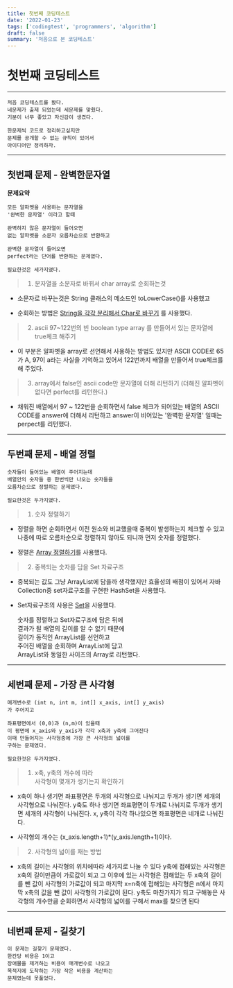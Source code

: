 ```yaml
---
title: 첫번째 코딩테스트
date: '2022-01-23'
tags: ['codingtest', 'programmers', 'algorithm']
draft: false
summary: '처음으로 본 코딩테스트'
---
```


# **첫번째 코딩테스트**

---

    처음 코딩테스트를 봤다.
    네문제가 출제 되었는데 세문제를 맞췄다.
    기분이 너무 좋았고 자신감이 생겼다.

    한문제씩 코드로 정리하고싶지만
    문제를 공개할 수 없는 규칙이 있어서
    아이디어만 정리하자.

---

## 첫번째 문제 - 완벽한문자열

**문제요약**

    모든 알파벳을 사용하는 문자열을
    '완벽한 문자열' 이라고 할때

    완벽하지 않은 문자열이 들어오면
    없는 알파벳을 소문자 오름차순으로 반환하고

    완벽한 문자열이 들어오면
    perfect라는 단어를 반환하는 문제였다.

    필요한것은 세가지였다.

> 1.  문자열을 소문자로 바뀌서 char array로 순회하는것

- 소문자로 바꾸는것은 String 클래스의 메소드인
  toLowerCase()를 사용했고

- 순회하는 방법은 [String을 각각 분리해서 Char로 바꾸기](https://github.com/abhidhamma-java/TIL/blob/main/algorithm/유형/문자열/String을_각각_분리해서_Char로_바꾸기.md) 를 사용했다.

> 2.  ascii 97~122번의 빈 boolean type array 를 만들어서
>     있는 문자열에 true체크 해주기

- 이 부분은 알파벳을 array로 선언해서 사용하는 방법도 있지만 ASCII CODE로 65가 A, 97이 a라는 사실을 기억하고 있어서 122번까지 배열을 만들어서 true체크를 해 주었다.

> 3.  array에서 false인 ascii code만 문자열에 더해 리턴하기
>     (더해진 알파벳이 없다면 perfect를 리턴한다.)

- 채워진 배열에서 97 ~ 122번을 순회하면서 false 체크가 되어있는 배열의 ASCII CODE를 answer에 더해서 리턴하고 answer이 비어있는 '완벽한 문자열' 일때는 perpect를 리턴했다.

---

## 두번째 문제 - 배열 정렬

    숫자들이 들어있는 배열이 주어지는데
    배열안의 숫자들 중 한번씩만 나오는 숫자들을
    오름차순으로 정렬하는 문제였다.

    필요한것은 두가지였다.

> 1.  숫자 정렬하기

- 정렬을 하면 순회하면서 이전 원소와 비교했을때 중복이 발생하는지 체크할 수 있고 나중에 따로 오름차순으로 정렬하지 않아도 되니까 먼저 숫자를 정렬했다.

- 정렬은 [Array 정렬하기](https://github.com/abhidhamma-java/TIL/blob/main/algorithm/유형/배열/Array_정렬하기.md)를 사용했다.

> 2.  중복되는 숫자를 담을 Set 자료구조

- 중복되는 값도 그냥 ArrayList에 담을까 생각했지만 효율성의 배점이 있어서 자바 Collection중 set자료구조를 구현한 HashSet을 사용했다.
- Set자료구조의 사용은 [Set](https://github.com/abhidhamma-java/TIL/blob/main/algorithm/유형/콜렉션/Set.md)을 사용했다.

  숫자를 정렬하고 Set자료구조에 담은 뒤에  
  결과가 될 배열의 길이를 알 수 없기 때문에  
  길이가 동적인 ArrayList를 선언하고  
  주어진 배열을 순회하며 ArrayList에 담고  
  ArrayList와 동일한 사이즈의 Array로 리턴했다.

---

## 세번째 문제 - 가장 큰 사각형

    매개변수로 (int n, int m, int[] x_axis, int[] y_axis)
    가 주어지고

    좌표평면에서 (0,0)과 (n,m)이 있을때
    이 평면에 x_axis와 y_axis가 각각 x축과 y축에 그어진다
    이때 만들어지는 사각형중에 가장 큰 사각형의 넓이를
    구하는 문제였다.

    필요한것은 두가지였다.

> 1.  x축, y축의 개수에 따라  
>     사각형이 몇개가 생기는지 확인하기

- x축이 하나 생기면 좌표평면은 두개의 사각형으로 나눠지고 두개가 생기면 세개의 사각형으로 나눠진다. y축도 하나 생기면 좌표평면이 두개로 나눠지로 두개가 생기면 세개의 사각형이 나눠진다. x, y축이 각각 하나있으면 좌표평면은 네개로 나눠진다.

- 사각형의 개수는 (x_axis.length+1)\*(y_axis.length+1)이다.

> 2.  사각형의 넓이를 재는 방법

- x축의 길이는 사각형의 위치에따라 세가지로 나눌 수 있다 y축에 접해있는 사각형은 x축의 길이만큼이 가로값이 되고
  그 이후에 있는 사각형은 접해있는 두 x축의 길이를 뺀 값이 사각형의 가로값이 되고 마지막 x=n축에 접해있는 사각형은 n에서 마지막 x축의 값을 뺀 값이 사각형의 가로값이 된다.
  y축도 마찬가지가 되고 구해놓은 사각형의 개수만큼 순회하면서 사각형의 넓이를 구해서 max를 찾으면 된다

---

## 네번째 문제 - 길찾기

    이 문제는 길찾기 문제였다.
    한칸당 비용은 1이고
    장애물을 제거하는 비용이 매개변수로 나오고
    목적지에 도착하는 가장 작은 비용을 계산하는
    문제였는데 못풀었다.
